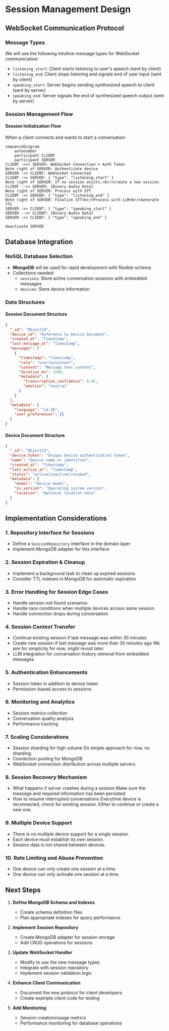 # Session Management Design

## WebSocket Communication Protocol

### Message Types

We will use the following intuitive message types for WebSocket communication:

- `listening_start`: Client starts listening to user's speech (sent by client)
- `listening_end`: Client stops listening and signals end of user input (sent by client)
- `speaking_start`: Server begins sending synthesized speech to client (sent by server)
- `speaking_end`: Server signals the end of synthesized speech output (sent by server)

### Session Management Flow

#### Session Initialization Flow

When a client connects and wants to start a conversation:

```mermaid
sequenceDiagram
    autonumber
    participant CLIENT
    participant SERVER
CLIENT ->>+ SERVER: WebSocket Connection + Auth Token
Note right of SERVER: Authenticate device
SERVER ->> CLIENT: WebSocket Connected
CLIENT ->> SERVER: { "type": "listening_start" }
Note right of SERVER: If no session exists,<br/>create a new session
CLIENT -->> SERVER: [Binary Audio Data]
Note right of SERVER: Process with STT
CLIENT ->> SERVER: { "type": "listening_end" }
Note right of SERVER: Finalize STT<br/>Process with LLM<br/>Generate TTS
SERVER ->> CLIENT: { "type": "speaking_start" }
SERVER -->> CLIENT: [Binary Audio Data]
SERVER ->> CLIENT: { "type": "speaking_end" }

deactivate SERVER
```

## Database Integration

### NoSQL Database Selection

- **MongoDB** will be used for rapid development with flexible schema
- Collections needed:
  - `sessions`: Store active conversation sessions with embedded messages
  - `devices`: Store device information

### Data Structures

#### Session Document Structure
```json
{
  "_id": "ObjectId",
  "device_id": "Reference to Device Document",
  "created_at": "Timestamp",
  "last_message_at": "Timestamp",
  "messages": [
    {
      "timestamp": "Timestamp",
      "role": "user|assistant",
      "content": "Message text content",
      "duration_ms": 1500,
      "metadata": {
        "transcription_confidence": 0.95,
        "emotion": "neutral"
      }
    }
  ],
  "metadata": {
    "language": "id-ID",
    "user_preferences": {}
  }
}
```

#### Device Document Structure
```json
{
  "_id": "ObjectId",
  "device_token": "Unique device authentication token",
  "name": "Device name or identifier",
  "created_at": "Timestamp",
  "last_active_at": "Timestamp",
  "status": "active|inactive|revoked",
  "metadata": {
    "model": "Device model",
    "os_version": "Operating system version",
    "location": "Optional location data"
  }
}
```

## Implementation Considerations

### 1. Repository Interface for Sessions
- Define a `SessionRepository` interface in the domain layer
- Implement MongoDB adapter for this interface

### 2. Session Expiration & Cleanup
- Implement a background task to clean up expired sessions
- Consider TTL indexes in MongoDB for automatic expiration

### 3. Error Handling for Session Edge Cases
- Handle session not found scenarios
- Handle race conditions when multiple devices access same session
- Handle connection drops during conversation

### 4. Session Context Transfer
- Continue existing session if last message was within 30 minutes
- Create new session if last message was more than 30 minutes ago
   We aim for simplicity for now, might revisit later.
- LLM integration for conversation history retrieval from embedded messages

### 5. Authentication Enhancements
- Session token in addition to device token
- Permission-based access to sessions

### 6. Monitoring and Analytics
- Session metrics collection
- Conversation quality analysis
- Performance tracking

### 7. Scaling Considerations
- Session sharding for high volume
   Do simple approach for now, no sharding.
- Connection pooling for MongoDB
- WebSocket connection distribution across multiple servers

### 8. Session Recovery Mechanism
- What happens if server crashes during a session
   Make sure the message and required information has been persisted
- How to resume interrupted conversations
   Everytime device is reconnected, check for existing session. Either to continue or create a new one.

### 9. Multiple Device Support
- There is no multiple device support for a single session.
- Each device must establish its own session.
- Session data is not shared between devices.

### 10. Rate Limiting and Abuse Prevention
- One device can only create one session at a time.
- One device can only activate one session at a time.

## Next Steps

1. **Define MongoDB Schema and Indexes**
   - Create schema definition files
   - Plan appropriate indexes for query performance

2. **Implement Session Repository**
   - Create MongoDB adapter for session storage
   - Add CRUD operations for sessions

3. **Update WebSocket Handler**
   - Modify to use the new message types
   - Integrate with session repository
   - Implement session validation logic

4. **Enhance Client Communication**
   - Document the new protocol for client developers
   - Create example client code for testing

5. **Add Monitoring**
   - Session creation/usage metrics
   - Performance monitoring for database operations

